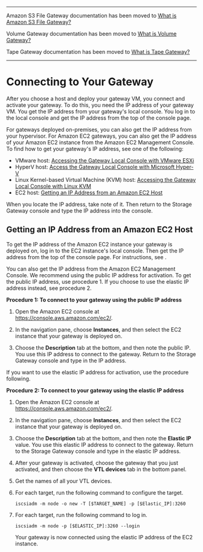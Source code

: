--------

Amazon S3 File Gateway documentation has been moved to [What is Amazon S3 File Gateway?](https://docs.aws.amazon.com/filegateway/latest/files3/WhatIsStorageGateway.html)

Volume Gateway documentation has been moved to [What is Volume Gateway?](https://docs.aws.amazon.com/storagegateway/latest/vgw/WhatIsStorageGateway.html)

Tape Gateway documentation has been moved to [What is Tape Gateway?](https://docs.aws.amazon.com/storagegateway/latest/tgw/WhatIsStorageGateway.html)

--------

# Connecting to Your Gateway<a name="getting-ip-address"></a>

After you choose a host and deploy your gateway VM, you connect and activate your gateway\. To do this, you need the IP address of your gateway VM\. You get the IP address from your gateway's local console\. You log in to the local console and get the IP address from the top of the console page\.

For gateways deployed on\-premises, you can also get the IP address from your hypervisor\. For Amazon EC2 gateways, you can also get the IP address of your Amazon EC2 instance from the Amazon EC2 Management Console\. To find how to get your gateway's IP address, see one of the following:
+ VMware host: [Accessing the Gateway Local Console with VMware ESXi](accessing-local-console.md#MaintenanceConsoleWindowVMware-common)
+ HyperV host: [Access the Gateway Local Console with Microsoft Hyper\-V](accessing-local-console.md#MaintenanceConsoleWindowHyperV-common)
+ Linux Kernel\-based Virtual Machine \(KVM\) host: [Accessing the Gateway Local Console with Linux KVM](accessing-local-console.md#MaintenanceConsoleWindowKVM-common)
+ EC2 host: [Getting an IP Address from an Amazon EC2 Host](#get-ip-from-ec2)

When you locate the IP address, take note of it\. Then return to the Storage Gateway console and type the IP address into the console\.

## Getting an IP Address from an Amazon EC2 Host<a name="get-ip-from-ec2"></a>

To get the IP address of the Amazon EC2 instance your gateway is deployed on, log in to the EC2 instance's local console\. Then get the IP address from the top of the console page\. For instructions, see \.

You can also get the IP address from the Amazon EC2 Management Console\. We recommend using the public IP address for activation\. To get the public IP address, use procedure 1\. If you choose to use the elastic IP address instead, see procedure 2\. <a name="get-ip-ec2-console"></a>

**Procedure 1: To connect to your gateway using the public IP address**

1. Open the Amazon EC2 console at [https://console\.aws\.amazon\.com/ec2/](https://console.aws.amazon.com/ec2/)\.

1. In the navigation pane, choose **Instances**, and then select the EC2 instance that your gateway is deployed on\.

1. Choose the **Description** tab at the bottom, and then note the public IP\. You use this IP address to connect to the gateway\. Return to the Storage Gateway console and type in the IP address\.

If you want to use the elastic IP address for activation, use the procedure following\.

**Procedure 2: To connect to your gateway using the elastic IP address**

1. Open the Amazon EC2 console at [https://console\.aws\.amazon\.com/ec2/](https://console.aws.amazon.com/ec2/)\.

1. In the navigation pane, choose **Instances**, and then select the EC2 instance that your gateway is deployed on\.

1. Choose the **Description** tab at the bottom, and then note the **Elastic IP** value\. You use this elastic IP address to connect to the gateway\. Return to the Storage Gateway console and type in the elastic IP address\.

1. After your gateway is activated, choose the gateway that you just activated, and then choose the **VTL devices** tab in the bottom panel\.

1. Get the names of all your VTL devices\.

1. For each target, run the following command to configure the target\.

   `iscsiadm -m node -o new -T [$TARGET_NAME] -p [$Elastic_IP]:3260`

1. For each target, run the following command to log in\.

   `iscsiadm -m node -p [$ELASTIC_IP]:3260 --login`

   Your gateway is now connected using the elastic IP address of the EC2 instance\.
